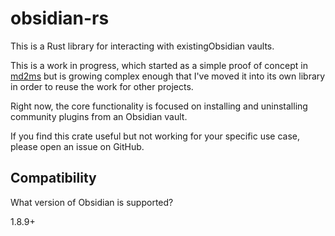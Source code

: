 # obsidian-rs

This is a Rust library for interacting with existingObsidian vaults.

This is a work in progress, which started as a simple proof of concept in [md2ms](https://github.com/adamisrael/md2ms) but is growing complex enough that I've moved it into its own library in order to reuse the work for other projects.

Right now, the core functionality is focused on installing and uninstalling community plugins from an Obsidian vault.

If you find this crate useful but not working for your specific use case, please open an issue on GitHub.

## Compatibility

What version of Obsidian is supported?

1.8.9+
